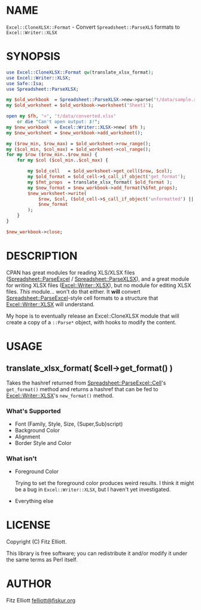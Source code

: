 # NAME

``Excel::CloneXLSX::Format`` - Convert ``Spreadsheet::ParseXLS`` formats to ``Excel::Writer::XLSX``

# SYNOPSIS

```perl
use Excel::CloneXLSX::Format qw(translate_xlsx_format);
use Excel::Writer::XLSX;
use Safe::Isa;
use Spreadsheet::ParseXLSX;

my $old_workbook  = Spreadsheet::ParseXLSX->new->parse('t/data/sample.xlsx');
my $old_worksheet = $old_workbook->worksheet('Sheet1');

open my $fh, '>', 't/data/converted.xlsx'
    or die "Can't open output: $!";
my $new_workbook  = Excel::Writer::XLSX->new( $fh );
my $new_worksheet = $new_workbook->add_worksheet();

my ($row_min, $row_max) = $old_worksheet->row_range();
my ($col_min, $col_max) = $old_worksheet->col_range();
for my $row ($row_min..$row_max) {
    for my $col ($col_min..$col_max) {

        my $old_cell   = $old_worksheet->get_cell($row, $col);
        my $old_format = $old_cell->$_call_if_object('get_format');
        my $fmt_props  = translate_xlsx_format( $old_format );
        my $new_format = $new_workbook->add_format(%$fmt_props);
        $new_worksheet->write(
            $row, $col, ($old_cell->$_call_if_object('unformatted') || ''),
            $new_format
        );
    }
}

$new_workbook->close;
```

# DESCRIPTION

CPAN has great modules for reading XLS/XLSX files
([Spreadsheet::ParseExcel](https://metacpan.org/pod/Spreadsheet::ParseExcel) / [Spreadsheet::ParseXLSX](https://metacpan.org/pod/Spreadsheet::ParseXLSX)), and a great
module for writing XLSX files ([Excel::Writer::XLSX](https://metacpan.org/pod/Excel::Writer::XLSX)), but no module
for editing XLSX files.  _This_ module... won't do that either.  It
**will** convert [Spreadsheet::ParseExcel](https://metacpan.org/pod/Spreadsheet::ParseExcel)-style cell formats to a
structure that [Excel::Writer::XLSX](https://metacpan.org/pod/Excel::Writer::XLSX) will understand.

My hope is to eventually release an Excel::CloneXLSX module that will
create a copy of a `::Parse*` object, with hooks to modify the
content.

# USAGE

## translate\_xlsx\_format( $cell->get\_format() )

Takes the hashref returned from [Spreadsheet::ParseExcel::Cell](https://metacpan.org/pod/Spreadsheet::ParseExcel::Cell)'s
`get_format()` method and returns a hashref that can be fed to
[Excel::Writer::XLSX](https://metacpan.org/pod/Excel::Writer::XLSX)'s `new_format()` method.

### What's Supported

- Font (Family, Style, Size, {Super,Sub}script)
- Background Color
- Alignment
- Border Style and Color

### What isn't

- Foreground Color

    Trying to set the foreground color produces weird results.  I think it
    might be a bug in `Excel::Writer::XLSX`, but I haven't yet
    investigated.

- Everything else

# LICENSE

Copyright (C) Fitz Elliott.

This library is free software; you can redistribute it and/or modify
it under the same terms as Perl itself.

# AUTHOR

Fitz Elliott <felliott@fiskur.org>
